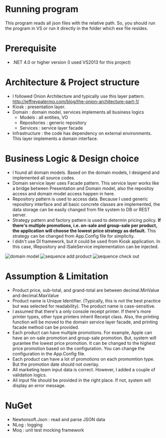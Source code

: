 # Running program
This program reads all json files with the relative path. So, you should run the program in VS or run it directly in the folder which exe file resides. 

# Prerequisite
- .NET 4.0 or higher version (I used VS2013 for this project)

# Architecture & Project structure
- I followed Onion Architecture and typically use this layer pattern. http://jeffreypalermo.com/blog/the-onion-architecture-part-1/
- Kiosk : presentation layer. 
- Domain : domain model, services implements all business logics
  * Models : all entities, VO
  * Repositories : generic repository
  * Services : service layer facade
- Infrastructure : the code has dependency on external environments. This layer implements a domain interface.

# Business Logic & Design choice
- I found all domain models. Based on the domain models, I desigend and implemented all source codes.
- Domain service layer uses Facade pattern. This service layer works like a bridge between Presentation and Domain model, also the repositoy access and domain model access happen in here.
- Repository pattern is used to access data. Because I used generic repository interface and all basic concrete classes are implemented, the data storage can be easily changed from file system to DB or REST server.
- Strategy pattern and factory pattern is used to determin pricing policy. **If there's multiple promotions, i.e. on-sale and group-sale per product, the application will choose the lowest price strategy as default.** This strategy can be changed from App.Config file for simplicity.
- I didn't use DI framework, but it could be used from Kiosk application. In this case, IRepository and ISaleService implementation can be injected.

![domain model](http://ec2-35-163-38-171.us-west-2.compute.amazonaws.com:3000/images/model1.png)
![sequence add product](http://ec2-35-163-38-171.us-west-2.compute.amazonaws.com:3000/images/model2.png)
![sequence check out](http://ec2-35-163-38-171.us-west-2.compute.amazonaws.com:3000/images/model3.png)

# Assumption & Limitation
- Product price, sub-total, and grand-total are between decimal.MinValue and decimal.MaxValue
- Product name is Unique Identifier. (Typically, this is not the best practice but was selected for readability). The product name is case-sensitive.
- I assumed that there's a only console receipt printer. If there's more printer types, other type printers inherit Receipt class. Also, the printing function will be moved to the domain service layer facade, and printing facade method can be provided.
- Each product can have multiple promotions. For example, Apple can have an on-sale promotion and group-sale promotion. But, system will gurantee the lowest price promotion. It can be changed to the highest price promotion based on the configuration. You can change the configuration in the App.Config file.
- Each product can have a lot of promotions on each promomtion type. But the promotion date should not overlay.
- All marketing team input data is correct. However, I added a couple of validation logics.
- All input file should be provided in the right place. If not, system will display an error message.

# NuGet
- Newtonsoft.Json : read and parse JSON data
- NLog : logging
- Moq : unit test mocking framework
